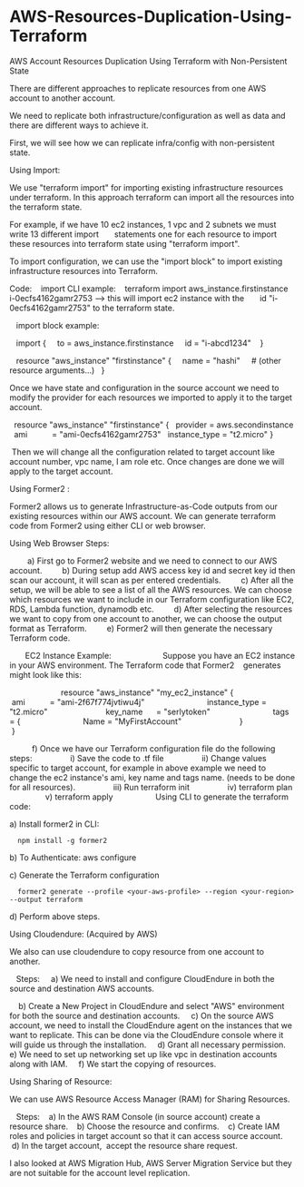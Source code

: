 # AWS-Resources-Duplication-Using-Terraform
AWS Account Resources Duplication Using Terraform with Non-Persistent State

There are different approaches to replicate resources from one AWS account to another account.

We need to replicate both infrastructure/configuration as well as data and there are different ways to achieve it.

First, we will see how we can replicate infra/config with non-persistent state.

Using Import:

We use "terraform import" for importing existing infrastructure resources under terraform. In this approach terraform can import all the resources into the terraform state.

For example, if we have 10 ec2 instances, 1 vpc and 2 subnets we must write 13 different import       statements one for each resource to import these resources into terraform state using "terraform import".

To import configuration, we can use the "import block" to import existing infrastructure resources into Terraform.

Code:
   import CLI example:
   terraform import aws_instance.firstinstance i-0ecfs4162gamr2753 --> this will import ec2 instance with the       id "i-0ecfs4162gamr2753" to the terraform state.

   import block example:

   import {
    to = aws_instance.firstinstance
    id = "i-abcd1234"
   }

   resource "aws_instance" "firstinstance" {
    name = "hashi"
    # (other resource arguments...)
  }

Once we have state and configuration in the source account we need to modify the provider for each resources we imported to apply it to the target account.

  resource "aws_instance" "firstinstance" {
  provider = aws.secondinstance
  ami           = "ami-0ecfs4162gamr2753"
  instance_type = "t2.micro"
}

 Then we will change all the configuration related to target account like account number, vpc name, I am role etc. Once changes are done we will apply to the target account.

Using Former2 :

Former2 allows us to generate Infrastructure-as-Code outputs from our existing resources within our AWS account. We can generate terraform code from Former2 using either CLI or web browser.

Using Web Browser Steps:

        a) First go to Former2 website and we need to connect to our AWS account.
        b) During setup add AWS access key id and secret key id then scan our account, it will scan as per entered credentials.
        c) After all the setup, we will be able to see a list of all the AWS resources. We can choose which resources we want to include in our Terraform configuration like EC2, RDS, Lambda function, dynamodb etc.
        d) After selecting the resources we want to copy from one account to another, we can choose the output format as Terraform.
        e) Former2 will then generate the necessary Terraform code.

       EC2 Instance Example:
                      Suppose you have an EC2 instance in your AWS environment. The Terraform code that Former2    generates might look like this:

                       resource "aws_instance" "my_ec2_instance" {
                         ami           = "ami-2f67f774jvtiwu4j"  
                         instance_type = "t2.micro"
                         key_name      = "serlytoken"
 
                         tags = {
                           Name = "MyFirstAccount"
                         }
                       } 

          f) Once we have our Terraform configuration file do the following steps:
                i) Save the code to .tf file
                ii) Change values specific to target account, for example in above example we need to change the ec2 instance's ami, key name and tags name. (needs to be done for all resources).
                iii) Run terraform init
                iv) terraform plan
                v) terraform apply
               
  Using CLI to generate the terraform code:

a) Install former2 in CLI:

      npm install -g former2

b) To Authenticate: 
      aws configure

c) Generate the Terraform configuration

      former2 generate --profile <your-aws-profile> --region <your-region> --output terraform

d) Perform above steps.



Using Cloudendure: (Acquired by AWS)

We also can use cloudendure to copy resource from one account to another. 

   Steps:
    a) We need to install and configure CloudEndure in both the source and destination AWS accounts.

    b) Create a New Project in CloudEndure and select "AWS" environment for both the source and destination accounts.
    c) On the source AWS account, we need to install the CloudEndure agent on the instances that we want to replicate. This can be done via the CloudEndure console where it will guide us through the installation.
    d) Grant all necessary permission.
    e) We need to set up networking set up like vpc in destination accounts along with IAM.
    f) We start the copying of resources.



Using Sharing of Resource:

We can use AWS Resource Access Manager (RAM) for Sharing Resources.

   Steps:
   a) In the AWS RAM Console (in source account) create a resource share.
   b) Choose the resource and confirms.
   c) Create IAM roles and policies in target account so that it can access source account.
   d) In the target account,  accept the resource share request.

I also looked at AWS Migration Hub, AWS Server Migration Service but they are not suitable for the account level replication.
